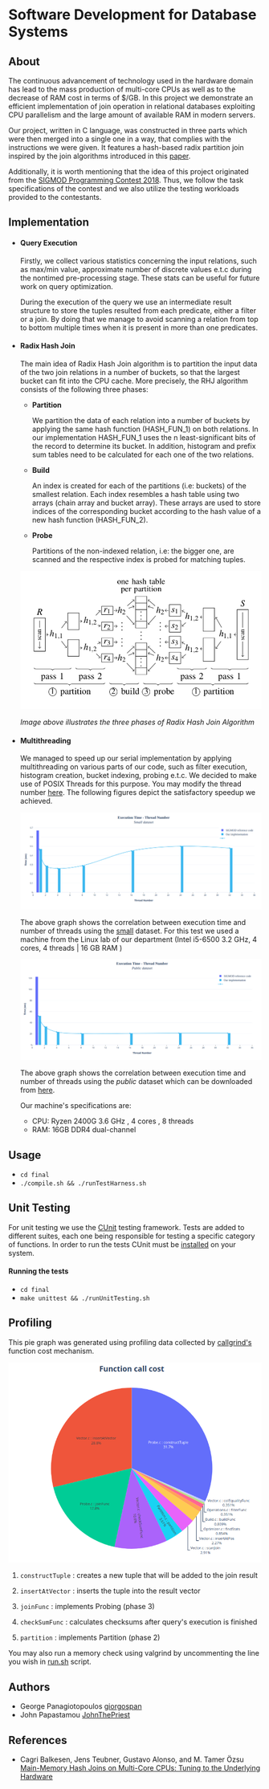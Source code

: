 # Software Development for Database Systems

## About

The continuous advancement of technology used in the hardware domain has lead to the mass production of multi-core CPUs as well as to the decrease of RAM cost in terms of $/GB. In this project we demonstrate an efficient implementation of join operation in relational databases exploiting CPU parallelism and the large amount of available RAM in modern servers.

Our project, written in C language, was constructed in three parts which were then merged into a single one in a way, that complies with the instructions we were given. It features a hash-based radix partition join inspired by the join algorithms introduced in this [paper](https://15721.courses.cs.cmu.edu/spring2016/papers/balkesen-icde2013.pdf).

Additionally, it is worth mentioning that the idea of this project originated from the [SIGMOD Programming Contest 2018](http://sigmod18contest.db.in.tum.de/task.shtml). Thus, we follow the task specifications of the contest and we also utilize the testing workloads provided to the contestants.


## Implementation


* #### Query Execution

  Firstly, we collect various statistics concerning the input relations, such as max/min value, approximate number of discrete values e.t.c during the nontimed pre-processing stage. These stats can be useful for future work on query optimization.

  During the execution of the query we use an intermediate result structure to store the tuples resulted from each predicate, either a filter or a join. By doing that we manage to avoid scanning a relation from top to bottom multiple times when it is present in more than one predicates.


* #### Radix Hash Join

  The main idea of Radix Hash Join algorithm is to partition the input data of the two join relations in a number of buckets, so that the largest bucket can fit into the CPU cache. More precisely, the RHJ algorithm consists of the following three phases:

   * **Partition**

     We partition the data of each relation into a number of buckets by applying the same hash function (HASH_FUN_1) on both relations. In our implementation HASH_FUN_1 uses the n least-significant bits of the record to determine its bucket. In addition, histogram and prefix sum tables need to be calculated for each one of the two relations.

   * **Build**

     An index is created for each of the partitions (i.e: buckets) of the smallest relation. Each index resembles a hash table using two arrays (chain array and bucket array). These arrays are used to store indices of the corresponding bucket according to the hash value of a new hash function (HASH_FUN_2).

  * **Probe**

    Partitions of the non-indexed relation, i.e: the bigger one, are scanned and the respective index is probed for matching tuples.

  ![image not found](./img/radix_hash_join.png)

  *Image above illustrates the three phases of Radix Hash Join Algorithm*


* #### Multithreading

  We managed to speed up our serial implementation by applying multithreading  on various parts of our code, such as filter execution, histogram creation, bucket indexing, probing e.t.c. We decided to make use of POSIX Threads for this purpose. You may modify the thread number [here](./final/src/JobScheduler.c). The following figures depict the satisfactory speedup we achieved.

  ![image not found](./img/plot2.png)

  The above graph shows the correlation between execution time and number of threads using the [small](./final/workloads/small) dataset. For this test we used a machine from the Linux lab of our department (Intel i5-6500 3.2 GHz, 4 cores, 4 threads | 16 GB RAM )

  ![image not found](./img/plot1.png)

  The above graph shows the correlation between execution time and number of threads using the *public* dataset which can be downloaded from [here](http://sigmod18contest.db.in.tum.de/public.tar.gz).

  Our machine's specifications are:
   * CPU: Ryzen 2400G 3.6 GHz , 4 cores , 8 threads
   * RAM: 16GB DDR4 dual-channel

## Usage

  * ``cd final``
  * ``./compile.sh && ./runTestHarness.sh``

## Unit Testing

  For unit testing we use the [CUnit](http://cunit.sourceforge.net/index.html) testing framework. Tests are added to different suites, each one being responsible for testing a specific category of functions. In order to run the tests CUnit must be [installed](http://archive15.fossology.org/projects/fossology/wiki/Installing_CUnit) on your system.  

#### Running the tests
  * ``cd final``
  * ``make unittest && ./runUnitTesting.sh``

## Profiling

This pie graph was generated using profiling data collected by  [callgrind's](http://valgrind.org/docs/manual/cl-manual.html#cl-manual.options.separation) function cost mechanism.

![image not found](./img/cost.png)

1. `constructTuple` : creates a new tuple that will be added to the join result

2. `insertAtVector` : inserts the tuple into the result vector

3. `joinFunc` : implements Probing (phase 3)

4. `checkSumFunc` : calculates checksums after query's execution is finished

5. `partition` : implements Partition (phase 2)

You may also run a memory check using valgrind by uncommenting the line you wish in [run.sh](./final/run.sh) script.

## Authors

  * George Panagiotopoulos [giorgospan](https://github.com/giorgospan)
  * John Papastamou [JohnThePriest](https://github.com/JohnThePriest)

## References

  * Cagri Balkesen, Jens Teubner, Gustavo Alonso, and M. Tamer Özsu
  [Main-Memory Hash Joins on Multi-Core CPUs: Tuning to the Underlying Hardware](https://15721.courses.cs.cmu.edu/spring2016/papers/balkesen-icde2013.pdf)

